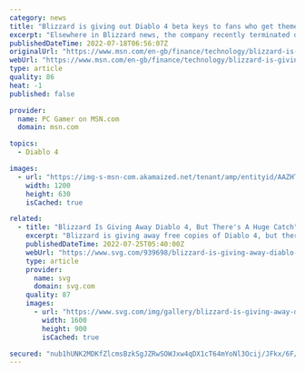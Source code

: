 ```yaml
---
category: news
title: "Blizzard is giving out Diablo 4 beta keys to fans who get themed tattoos"
excerpt: "Elsewhere in Blizzard news, the company recently terminated development on Heroes of the Storm, struggled with new characters in Overwatch 2, and found 'no evidence' of systemic m ..."
publishedDateTime: 2022-07-18T06:56:07Z
originalUrl: "https://www.msn.com/en-gb/finance/technology/blizzard-is-giving-out-diablo-4-beta-keys-to-fans-who-get-themed-tattoos/ar-AAZHTtg"
webUrl: "https://www.msn.com/en-gb/finance/technology/blizzard-is-giving-out-diablo-4-beta-keys-to-fans-who-get-themed-tattoos/ar-AAZHTtg"
type: article
quality: 86
heat: -1
published: false

provider:
  name: PC Gamer on MSN.com
  domain: msn.com

topics:
  - Diablo 4

images:
  - url: "https://img-s-msn-com.akamaized.net/tenant/amp/entityid/AAZHTt7.img?h=630&w=1200&m=6&q=60&o=t&l=f&f=jpg&x=603&y=217"
    width: 1200
    height: 630
    isCached: true

related:
  - title: "Blizzard Is Giving Away Diablo 4, But There's A Huge Catch"
    excerpt: "Blizzard is giving away free copies of Diablo 4, but there's a huge catch: fans have to get tattooed to do it. A new event is sweeping across the nation."
    publishedDateTime: 2022-07-25T05:40:00Z
    webUrl: "https://www.svg.com/939698/blizzard-is-giving-away-diablo-4-but-theres-a-huge-catch/"
    type: article
    provider:
      name: svg
      domain: svg.com
    quality: 87
    images:
      - url: "https://www.svg.com/img/gallery/blizzard-is-giving-away-diablo-4-but-theres-a-huge-catch/l-intro-1658767061.jpg"
        width: 1600
        height: 900
        isCached: true

secured: "nub1hUNK2MDKfZlcmsBzkSgJZRwSOWJxw4qDX1cT64mYoNl3Ocij/JFkx/6F/rBONuayi8bQp+zHN4Y634KMY57sLEFb0tWdquoJDimUOlp1Q+QcQa3v8meeZSlv/TN+drisQvcEQn3lFhv+y+sRYV/MI7mbxEl0Jyq5auV62ZyHeGkOZWjfUjcqgBQbH3czvM2bKdRwVWdRFro+6RVAjiCc4iy3OlTpzK9AofjlZeBvP8B+qcnExhA7fo6XQB8ettSl5f1Hcn7YnpLrxyI3KYrSWPtPGOxtvNwF5iQqpmdt+/nlUsKltfjjfjehY77yE7OAIEntQSTMau1HMiYXQ4V1Ni99nXSC4TTukk1m77I=;RV/9xxgaGVcoQuEkURsLxg=="
---
```


